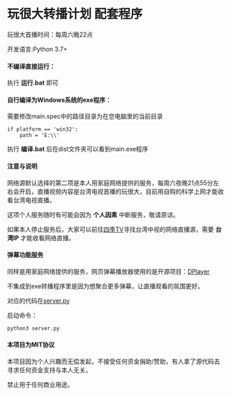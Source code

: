 # 玩很大转播计划 配套程序

玩很大首播时间：每周六晚22点

开发语言:Python 3.7+

#### 不编译直接运行：
执行 **运行.bat** 即可

#### 自行编译为Windows系统的exe程序：
需要修改main.spec中的路径目录为在您电脑里的当前目录

```
if platform == 'win32':
    path = 'E:\\'
```

执行 **编译.bat** 后在dist文件夹可以看到main.exe程序

#### 注意与说明
网络源默认选择的第二项是本人用家庭网络提供的服务，每周六夜晚21点55分左右会开启，直播视频内容是台湾电视首播的玩很大，目前用自购的科学上网才能收看台湾电视直播。

这项个人服务随时有可能会因为 **个人因素** 中断服务，敬请原谅。

如果本人停止服务后，大家可以前往[四季TV](https://4gtv.tv)寻找台湾中视的网络直播源，需要 **台湾IP** 才能收看网络直播。

#### 弹幕功能服务
同样是用家庭网络提供的服务，网页弹幕播放器使用的是开源项目：[DPlayer](https://github.com/DIYgod/DPlayer)

不集成到exe转播程序里是因为想聚合更多弹幕，让直播观看的氛围更好。

对应的代码在[server.py](./server.py)

启动命令：
```cmd
python3 server.py
```


#### 本项目为MIT协议

本项目因为个人兴趣而无偿发起，不接受任何资金捐助/赞助，有人拿了源代码去寻求任何资金支持与本人无关。

禁止用于任何商业用途。